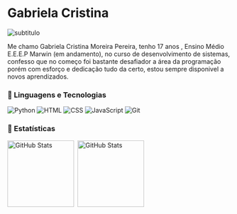 #  Gabriela Cristina
![subtitulo](https://img.shields.io/badge/Desenvolvedora%20full-stack-FF007F?style=flat)


Me chamo Gabriela Cristina Moreira Pereira, tenho 17 anos , Ensino Médio E.E.E.P Marwin (em andamento), no curso de desenvolvimento de sistemas, confesso que no começo foi bastante desafiador a área da programação porém com esforço e dedicação tudo da certo, estou sempre disponivel a novos aprendizados.  

### 🤖 Linguagens e Tecnologias
![Python](https://img.shields.io/badge/Python-2ECC71?style=for-the-badge&logo=python&logoColor=white)
![HTML](https://img.shields.io/badge/HTML5-E34F26?style=for-the-badge&logo=html5&logoColor=black)
![CSS](https://img.shields.io/badge/CSS3-1572B6?style=for-the-badge&logo=css3&logoColor=black)
![JavaScript](https://img.shields.io/badge/JavaScript-F7DF1E?style=for-the-badge&logo=javascript&logoColor=white)
![Git](https://img.shields.io/badge/Git-ff0000?style=for-the-badge&logo=git&logoColor=black)
<br/>
### 🤖 Estatísticas 
<img
  align="left"
  alt="GitHub Stats"
  height="150"
  style="padding-right:  5px;"
  src="https://github-readme-stats.vercel.app/api?username=GABRIELA-008&show_icons=true&theme=synthwave&include_all_comits=true&locaIo=pt-Br"
/>
<img
  align="left"
  alt="GitHub Stats"
  height="150"
  style="padding-ringht: 5px;"
  src="https://github-readme-stats.vercel.app/api/top-langs/?username=GABRIELA-008&theme=synthwave&layout=compact&custom_title=Tecnologias&langs_count=3"
/>
